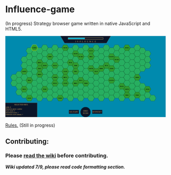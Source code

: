 # Influence-game
(In progress) Strategy browser game written in native JavaScript and HTML5.

![Influence game development screenshot](https://github.com/daviddecorso/Influence-game/blob/master/influence_development_screenshot.PNG)

[Rules.](https://github.com/daviddecorso/Influence-game/blob/master/Influence%20Rulebook.pdf) (Still in progress)

## Contributing:

### Please [read the wiki](https://github.com/daviddecorso/Influence-game/wiki) before contributing.

***Wiki updated 7/9, please read code formatting section.***
